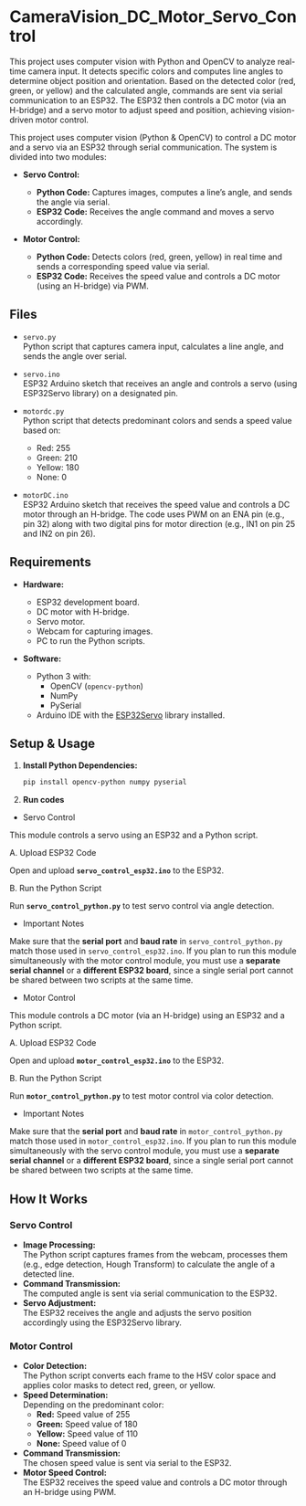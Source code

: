 # CameraVision_DC_Motor_Servo_Control
 This project uses computer vision with Python and OpenCV to analyze real-time camera input. It detects specific colors and computes line angles to determine object position and orientation. Based on the detected color (red, green, or yellow) and the calculated angle, commands are sent via serial communication to an ESP32. The ESP32 then controls a DC motor (via an H-bridge) and a servo motor to adjust speed and position, achieving vision-driven motor control.

This project uses computer vision (Python & OpenCV) to control a DC motor and a servo via an ESP32 through serial communication. The system is divided into two modules:

- **Servo Control:**  
  - **Python Code:** Captures images, computes a line’s angle, and sends the angle via serial.  
  - **ESP32 Code:** Receives the angle command and moves a servo accordingly.

- **Motor Control:**  
  - **Python Code:** Detects colors (red, green, yellow) in real time and sends a corresponding speed value via serial.  
  - **ESP32 Code:** Receives the speed value and controls a DC motor (using an H-bridge) via PWM.

## Files

- `servo.py`  
  Python script that captures camera input, calculates a line angle, and sends the angle over serial.

- `servo.ino`  
  ESP32 Arduino sketch that receives an angle and controls a servo (using ESP32Servo library) on a designated pin.

- `motordc.py`  
  Python script that detects predominant colors and sends a speed value based on:  
  - Red: 255  
  - Green: 210  
  - Yellow: 180  
  - None: 0

- `motorDC.ino`  
  ESP32 Arduino sketch that receives the speed value and controls a DC motor through an H-bridge. The code uses PWM on an ENA pin (e.g., pin 32) along with two digital pins for motor direction (e.g., IN1 on pin 25 and IN2 on pin 26).

## Requirements

- **Hardware:**
  - ESP32 development board.
  - DC motor with H-bridge.
  - Servo motor.
  - Webcam for capturing images.
  - PC to run the Python scripts.

- **Software:**
  - Python 3 with:
    - OpenCV (`opencv-python`)
    - NumPy
    - PySerial
  - Arduino IDE with the [ESP32Servo](https://github.com/madhephaestus/ESP32Servo) library installed.

## Setup & Usage

1. **Install Python Dependencies:**
   ```bash
   pip install opencv-python numpy pyserial
   ```

2. **Run codes**

- Servo Control

This module controls a servo using an ESP32 and a Python script.

A. Upload ESP32 Code

Open and upload **`servo_control_esp32.ino`** to the ESP32.

B. Run the Python Script

Run **`servo_control_python.py`** to test servo control via angle detection.

- Important Notes

Make sure that the **serial port** and **baud rate** in `servo_control_python.py` match those used in `servo_control_esp32.ino`.
If you plan to run this module simultaneously with the motor control module, you must use a **separate serial channel** or a **different ESP32 board**, since a single serial port cannot be shared between two scripts at the same time.


- Motor Control

This module controls a DC motor (via an H-bridge) using an ESP32 and a Python script.

A. Upload ESP32 Code

Open and upload **`motor_control_esp32.ino`** to the ESP32.

B. Run the Python Script

Run **`motor_control_python.py`** to test motor control via color detection.

- Important Notes

Make sure that the **serial port** and **baud rate** in `motor_control_python.py` match those used in `motor_control_esp32.ino`.
If you plan to run this module simultaneously with the servo control module, you must use a **separate serial channel** or a **different ESP32 board**, since a single serial port cannot be shared between two scripts at the same time.


   
## How It Works

### Servo Control
- **Image Processing:**  
  The Python script captures frames from the webcam, processes them (e.g., edge detection, Hough Transform) to calculate the angle of a detected line.
- **Command Transmission:**  
  The computed angle is sent via serial communication to the ESP32.
- **Servo Adjustment:**  
  The ESP32 receives the angle and adjusts the servo position accordingly using the ESP32Servo library.

### Motor Control
- **Color Detection:**  
  The Python script converts each frame to the HSV color space and applies color masks to detect red, green, or yellow.
- **Speed Determination:**  
  Depending on the predominant color:
  - **Red:** Speed value of 255  
  - **Green:** Speed value of 180  
  - **Yellow:** Speed value of 110  
  - **None:** Speed value of 0
- **Command Transmission:**  
  The chosen speed value is sent via serial to the ESP32.
- **Motor Speed Control:**  
  The ESP32 receives the speed value and controls a DC motor through an H-bridge using PWM.


